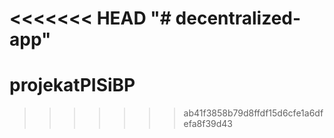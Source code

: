 <<<<<<< HEAD
"# decentralized-app" 
=======
# projekatPISiBP
>>>>>>> ab41f3858b79d8ffdf15d6cfe1a6dfefa8f39d43
